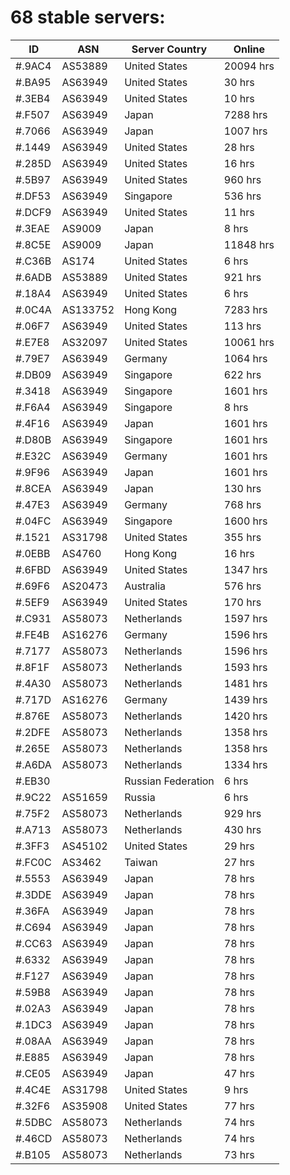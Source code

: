 # 68 stable servers:

| ID | ASN | Server Country | Online |
| ------ | ------ | ------ | ------ |
| #.9AC4 | AS53889 | United States | 20094 hrs |
| #.BA95 | AS63949 | United States | 30 hrs |
| #.3EB4 | AS63949 | United States | 10 hrs |
| #.F507 | AS63949 | Japan | 7288 hrs |
| #.7066 | AS63949 | Japan | 1007 hrs |
| #.1449 | AS63949 | United States | 28 hrs |
| #.285D | AS63949 | United States | 16 hrs |
| #.5B97 | AS63949 | United States | 960 hrs |
| #.DF53 | AS63949 | Singapore | 536 hrs |
| #.DCF9 | AS63949 | United States | 11 hrs |
| #.3EAE | AS9009 | Japan | 8 hrs |
| #.8C5E | AS9009 | Japan | 11848 hrs |
| #.C36B | AS174 | United States | 6 hrs |
| #.6ADB | AS53889 | United States | 921 hrs |
| #.18A4 | AS63949 | United States | 6 hrs |
| #.0C4A | AS133752 | Hong Kong | 7283 hrs |
| #.06F7 | AS63949 | United States | 113 hrs |
| #.E7E8 | AS32097 | United States | 10061 hrs |
| #.79E7 | AS63949 | Germany | 1064 hrs |
| #.DB09 | AS63949 | Singapore | 622 hrs |
| #.3418 | AS63949 | Singapore | 1601 hrs |
| #.F6A4 | AS63949 | Singapore | 8 hrs |
| #.4F16 | AS63949 | Japan | 1601 hrs |
| #.D80B | AS63949 | Singapore | 1601 hrs |
| #.E32C | AS63949 | Germany | 1601 hrs |
| #.9F96 | AS63949 | Japan | 1601 hrs |
| #.8CEA | AS63949 | Japan | 130 hrs |
| #.47E3 | AS63949 | Germany | 768 hrs |
| #.04FC | AS63949 | Singapore | 1600 hrs |
| #.1521 | AS31798 | United States | 355 hrs |
| #.0EBB | AS4760 | Hong Kong | 16 hrs |
| #.6FBD | AS63949 | United States | 1347 hrs |
| #.69F6 | AS20473 | Australia | 576 hrs |
| #.5EF9 | AS63949 | United States | 170 hrs |
| #.C931 | AS58073 | Netherlands | 1597 hrs |
| #.FE4B | AS16276 | Germany | 1596 hrs |
| #.7177 | AS58073 | Netherlands | 1596 hrs |
| #.8F1F | AS58073 | Netherlands | 1593 hrs |
| #.4A30 | AS58073 | Netherlands | 1481 hrs |
| #.717D | AS16276 | Germany | 1439 hrs |
| #.876E | AS58073 | Netherlands | 1420 hrs |
| #.2DFE | AS58073 | Netherlands | 1358 hrs |
| #.265E | AS58073 | Netherlands | 1358 hrs |
| #.A6DA | AS58073 | Netherlands | 1334 hrs |
| #.EB30 |  | Russian Federation | 6 hrs |
| #.9C22 | AS51659 | Russia | 6 hrs |
| #.75F2 | AS58073 | Netherlands | 929 hrs |
| #.A713 | AS58073 | Netherlands | 430 hrs |
| #.3FF3 | AS45102 | United States | 29 hrs |
| #.FC0C | AS3462 | Taiwan | 27 hrs |
| #.5553 | AS63949 | Japan | 78 hrs |
| #.3DDE | AS63949 | Japan | 78 hrs |
| #.36FA | AS63949 | Japan | 78 hrs |
| #.C694 | AS63949 | Japan | 78 hrs |
| #.CC63 | AS63949 | Japan | 78 hrs |
| #.6332 | AS63949 | Japan | 78 hrs |
| #.F127 | AS63949 | Japan | 78 hrs |
| #.59B8 | AS63949 | Japan | 78 hrs |
| #.02A3 | AS63949 | Japan | 78 hrs |
| #.1DC3 | AS63949 | Japan | 78 hrs |
| #.08AA | AS63949 | Japan | 78 hrs |
| #.E885 | AS63949 | Japan | 78 hrs |
| #.CE05 | AS63949 | Japan | 47 hrs |
| #.4C4E | AS31798 | United States | 9 hrs |
| #.32F6 | AS35908 | United States | 77 hrs |
| #.5DBC | AS58073 | Netherlands | 74 hrs |
| #.46CD | AS58073 | Netherlands | 74 hrs |
| #.B105 | AS58073 | Netherlands | 73 hrs |

